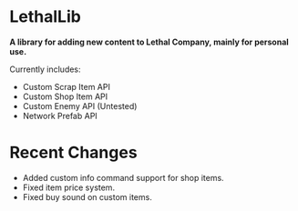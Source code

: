# LethalLib  
**A library for adding new content to Lethal Company, mainly for personal use.**
  
Currently includes: 
- Custom Scrap Item API
- Custom Shop Item API
- Custom Enemy API (Untested)
- Network Prefab API

# Recent Changes 
   
- Added custom info command support for shop items.
- Fixed item price system.
- Fixed buy sound on custom items.